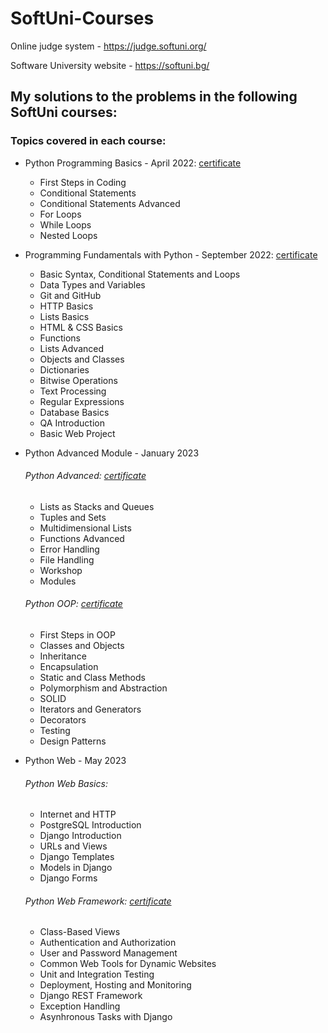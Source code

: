 # SoftUni-Courses

Online judge system - https://judge.softuni.org/

Software University website - https://softuni.bg/

## **My solutions to the problems in the following SoftUni courses:**

### **Topics covered in each course:**

 - Python Programming Basics - April 2022: [certificate](https://softuni.bg/certificates/details/133712/ab29ac2f) 

	- First Steps in Coding
	- Conditional Statements
	- Conditional Statements Advanced
	- For Loops
	- While Loops
	- Nested Loops

- Programming Fundamentals with Python - September 2022: [certificate](https://softuni.bg/certificates/details/148711/d0adb2f6)

    - Basic Syntax, Conditional Statements and Loops
    - Data Types and Variables
    - Git and GitHub
    - HTTP Basics
    - Lists Basics
    - HTML & CSS Basics
    - Functions
    - Lists Advanced
    - Objects and Classes
    - Dictionaries
    - Bitwise Operations
    - Text Processing
    - Regular Expressions
    - Database Basics
    - QA Introduction
    - Basic Web Project

- Python Advanced Module - January 2023
    ###### Python Advanced: [certificate](https://softuni.bg/certificates/details/159315/5e35dc0a) 

    - Lists as Stacks and Queues
    - Tuples and Sets
    - Multidimensional Lists
    - Functions Advanced
    - Error Handling
    - File Handling
    - Workshop
    - Modules

    ###### Python OOP: [certificate](https://softuni.bg/certificates/details/168040/e0fec4e4)

    - First Steps in OOP
    - Classes and Objects
    - Inheritance
    - Encapsulation
    - Static and Class Methods
    - Polymorphism and Abstraction
    - SOLID
    - Iterators and Generators
    - Decorators
    - Testing
    - Design Patterns

- Python Web - May 2023
    ###### Python Web Basics:

    - Internet and HTTP
    - PostgreSQL Introduction
    - Django Introduction
    - URLs and Views
    - Django Templates
    - Models in Django
    - Django Forms
    
    ###### Python Web Framework: [certificate](https://softuni.bg/certificates/details/182390/00e55725) 

    - Class-Based Views
    - Authentication and Authorization
    - User and Password Management
    - Common Web Tools for Dynamic Websites
    - Unit and Integration Testing
    - Deployment, Hosting and Monitoring
    - Django REST Framework
    - Exception Handling
    - Asynhronous Tasks with Django